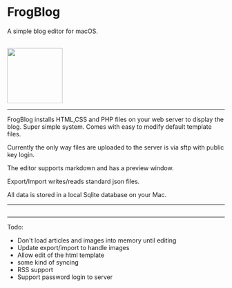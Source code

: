 # FrogBlog
A simple blog editor for macOS. 

<br />

<img src="https://robdodson.net/FrogBlog/images/frog_purple_icon_128x128.png" alt="" width="128" height="128" border="0" style="max-width:100%;height:auto;">

<hr>

FrogBlog installs HTML,CSS and PHP files on your web server to display the blog. Super simple system. Comes with easy to modify default template files. 

Currently the only way files are uploaded to the server is via sftp with public key login.

The editor supports markdown and has a preview window.

Export/Import writes/reads standard json files.

All data is stored in a local Sqlite database on your Mac.

<hr>

<img src="https://robdodson.net/FrogBlog/images/screencap.png" alt=""  style="max-width:100%;height:auto;">

<hr>

Todo:

* Don't load articles and images into memory until editing
* Update export/import to handle images
* Allow edit of the html template
* some kind of syncing
* RSS support
* Support password login to server
